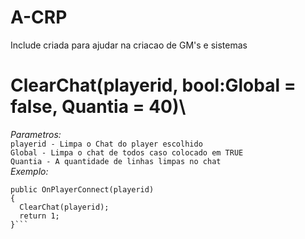 # A-CRP

Include criada para ajudar na criacao de GM's e sistemas

# ClearChat(playerid, bool:Global = false, Quantia = 40)\
*Parametros:*\
`playerid - Limpa o Chat do player escolhido`\
`Global - Limpa o chat de todos caso colocado em TRUE`\
`Quantia - A quantidade de linhas limpas no chat`\
*Exemplo:*
```
public OnPlayerConnect(playerid)
{
  ClearChat(playerid);
  return 1;
}```
